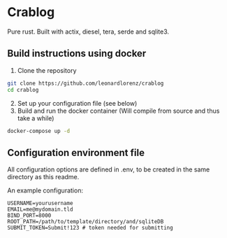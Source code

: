 # Crablog

Pure rust. Built with actix, diesel, tera, serde and sqlite3.

## Build instructions using docker

1. Clone the repository
```bash
git clone https://github.com/leonardlorenz/crablog
cd crablog
```
2. Set up your configuration file (see below)
3. Build and run the docker container (Will compile from source and thus take a while)
```bash
docker-compose up -d
```

## Configuration environment file

All configuration options are defined in .env, to be created in the same directory as this readme.

An example configuration:

```
USERNAME=yourusername
EMAIL=me@mydomain.tld
BIND_PORT=8000
ROOT_PATH=/path/to/template/directory/and/sqliteDB
SUBMIT_TOKEN=Submit!123 # token needed for submitting
```
